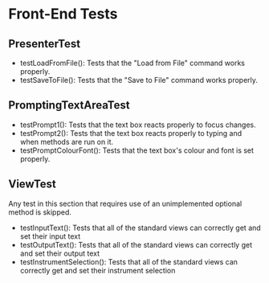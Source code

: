 # Front-End Tests
## PresenterTest
 - testLoadFromFile(): Tests that the "Load from File" command works properly.
 - testSaveToFile(): Tests that the "Save to File" command works properly.
 
## PromptingTextAreaTest
 - testPrompt1(): Tests that the text box reacts properly to focus changes.
 - testPrompt2(): Tests that the text box reacts properly to typing and when methods are run on it.
 - testPromptColourFont(): Tests that the text box's colour and font is set properly.
 
## ViewTest
Any test in this section that requires use of an unimplemented optional method is skipped.
 - testInputText(): Tests that all of the standard views can correctly get and set their input text
 - testOutputText(): Tests that all of the standard views can correctly get and set their output text
 - testInstrumentSelection(): Tests that all of the standard views can correctly get and set their instrument selection